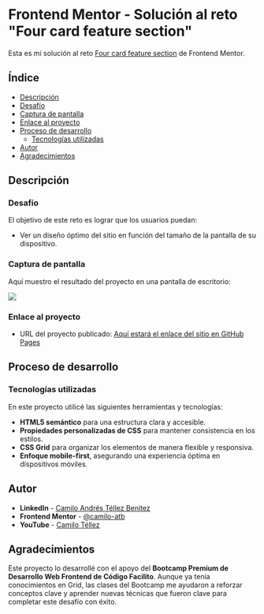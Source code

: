 # Frontend Mentor - Solución al reto "Four card feature section"

Esta es mi solución al reto [Four card feature section](https://www.frontendmentor.io/challenges/four-card-feature-section-weK1eFYK) de Frontend Mentor.

## Índice

- [Descripción](#descripción)
- [Desafío](#desafío)
- [Captura de pantalla](#captura-de-pantalla)
- [Enlace al proyecto](#enlace-al-proyecto)
- [Proceso de desarrollo](#proceso-de-desarrollo)
  - [Tecnologías utilizadas](#tecnologías-utilizadas)
- [Autor](#autor)
- [Agradecimientos](#agradecimientos)

## Descripción

### Desafío

El objetivo de este reto es lograr que los usuarios puedan:

- Ver un diseño óptimo del sitio en función del tamaño de la pantalla de su dispositivo.

### Captura de pantalla

Aquí muestro el resultado del proyecto en una pantalla de escritorio:

![](./4-proyecto-1/images/resultado.png)

### Enlace al proyecto

- URL del proyecto publicado: [Aquí estará el enlace del sitio en GitHub Pages](https://camilo-atb.github.io/four-card-feature-section/)

## Proceso de desarrollo

### Tecnologías utilizadas

En este proyecto utilicé las siguientes herramientas y tecnologías:

- **HTML5 semántico** para una estructura clara y accesible.
- **Propiedades personalizadas de CSS** para mantener consistencia en los estilos.
- **CSS Grid** para organizar los elementos de manera flexible y responsiva.
- **Enfoque mobile-first**, asegurando una experiencia óptima en dispositivos móviles.

## Autor

- **LinkedIn** - [Camilo Andrés Téllez Benítez](http://www.linkedin.com/in/camilo-téllez)
- **Frontend Mentor** - [@camilo-atb](https://www.frontendmentor.io/profile/camilo-atb)
- **YouTube** - [Camilo Téllez](https://www.youtube.com/@camilotellez887)

## Agradecimientos

Este proyecto lo desarrollé con el apoyo del **Bootcamp Premium de Desarrollo Web Frontend de Código Facilito**. Aunque ya tenía conocimientos en Grid, las clases del Bootcamp me ayudaron a reforzar conceptos clave y aprender nuevas técnicas que fueron clave para completar este desafío con éxito.
